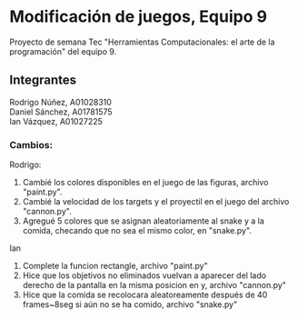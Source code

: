 # Modificación de juegos, Equipo 9
Proyecto de semana Tec "Herramientas Computacionales: el arte de la programación" del equipo 9.

## Integrantes
Rodrigo Núñez, A01028310 <br>
Daniel Sánchez, A01781575 <br>
Ian Vázquez, A01027225 <br>

### Cambios:
Rodrigo:
1. Cambié los colores disponibles en el juego de las figuras, archivo "paint.py".
2. Cambié la velocidad de los targets y el proyectil en el juego del archivo "cannon.py".
3. Agregué 5 colores que se asignan aleatoriamente al snake y a la comida, checando que no sea el mismo color, en "snake.py".

Ian
1. Complete la funcion rectangle, archivo "paint.py"
2. Hice que los objetivos no eliminados vuelvan a aparecer del lado derecho de la pantalla en la misma posicion en y, archivo "cannon.py"
3. Hice que la comida se recolocara aleatoreamente después de 40 frames~8seg si aún no se ha comido, archivo "snake.py"
